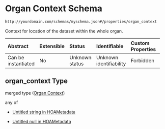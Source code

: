 # Organ Context Schema

```txt
http://yourdomain.com/schemas/myschema.json#/properties/organ_context
```

Context for location of the dataset within the whole organ.

| Abstract            | Extensible | Status         | Identifiable            | Custom Properties | Additional Properties | Access Restrictions | Defined In                                                                   |
| :------------------ | :--------- | :------------- | :---------------------- | :---------------- | :-------------------- | :------------------ | :--------------------------------------------------------------------------- |
| Can be instantiated | No         | Unknown status | Unknown identifiability | Forbidden         | Allowed               | none                | [metadata-schema.json\*](../out/metadata-schema.json "open original schema") |

## organ_context Type

merged type ([Organ Context](metadata-schema-properties-organ-context.md))

any of

- [Untitled string in HOAMetadata](metadata-schema-properties-organ-context-anyof-0.md "check type definition")

- [Untitled null in HOAMetadata](metadata-schema-properties-organ-context-anyof-1.md "check type definition")

